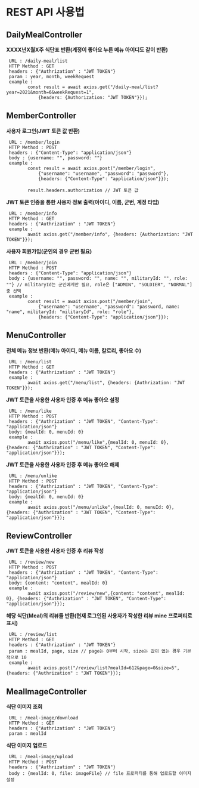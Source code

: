 # REST API 사용법

## DailyMealController
__XXXX년X월X주 식단표 반환(계정이 좋아요 누른 메뉴 아이디도 같이 반환)__
```
 URL : /daily-meal/list
 HTTP Method : GET
 headers : {"Authrization" : "JWT TOKEN"}
 param : year, month, weekRequest
 example : 
        const result = await axios.get("/daily-meal/list?year=2021&month=6&weekRequest=1", 
            {headers: {Authorization: "JWT TOKEN"}}); 
```

## MemberController
__사용자 로그인(JWT 토큰 값 반환)__
```
 URL : /member/login
 HTTP Method : POST
 headers : {"Content-Type": "application/json"}
 body : {username: "", password: ""}
 example : 
        const result = await axios.post("/member/login", 
            {"username": "username", "password": "password"}, 
            {headers: {"Content-Type": "application/json"}});
            
        result.headers.authorization // JWT 토큰 값     
```

__JWT 토큰 인증을 통한 사용자 정보 출력(아이디, 이름, 군번, 계정 타입)__
```
 URL : /member/info
 HTTP Method : GET
 headers : {"Authrization" : "JWT TOKEN"}
 example :
        await axios.get("/member/info", {headers: {Authorization: "JWT TOKEN"}});
```

__사용자 회원가입(군인의 경우 군번 필요)__
```
 URL : /member/join
 HTTP Method : POST
 headers : {"Content-Type": "application/json"}
 body : {username: "", password: "", name: "", militaryId: "", role: ""} // militaryId는 군인에게만 필요, role은 ["ADMIN", "SOLDIER", "NORMAL"] 중 선택
 example : 
        const result = await axios.post("/member/join", 
            {"username": "username", "password": "password, name: "name", militaryId: "militaryId", role: "role"}, 
            {headers: {"Content-Type": "application/json"}});
```
## MenuController
__전체 메뉴 정보 반환(메뉴 아이디, 메뉴 이름, 칼로리, 좋아요 수)__
```
 URL : /menu/list
 HTTP Method : GET
 headers : {"Authrization" : "JWT TOKEN"}
 example : 
        await axios.get("/menu/list", {headers: {Authrization: "JWT TOKEN"}});
```
__JWT 토큰을 사용한 사용자 인증 후 메뉴 좋아요 설정__
```
 URL : /menu/like
 HTTP Method : POST
 headers : {"Authrization" : "JWT TOKEN", "Content-Type": "application/json"}
 body: {mealId: 0, menuId: 0}
 example : 
        await axios.post("/menu/like",{mealId: 0, menuId: 0}, {headers: {"Authrization" : "JWT TOKEN", "Content-Type": "application/json"}});
```
__JWT 토큰을 사용한 사용자 인증 후 메뉴 좋아요 해제__
```
 URL : /menu/unlike
 HTTP Method : POST
 headers : {"Authrization" : "JWT TOKEN", "Content-Type": "application/json"}
 body: {mealId: 0, menuId: 0}
 example : 
        await axios.post("/menu/unlike",{mealId: 0, menuId: 0}, {headers: {"Authrization" : "JWT TOKEN", "Content-Type": "application/json"}});
```
## ReviewController
__JWT 토큰을 사용한 사용자 인증 후 리뷰 작성__
```
 URL : /review/new
 HTTP Method : POST
 headers : {"Authrization" : "JWT TOKEN", "Content-Type": "application/json"}
 body: {content: "content", mealId: 0}
 example : 
        await axios.post("/review/new",{content: "content", mealId: 0}, {headers: {"Authrization" : "JWT TOKEN", "Content-Type": "application/json"}});
```
__해당 식단(Meal)의 리뷰들 반환(현재 로그인된 사용자가 작성한 리뷰 mine 프로퍼티로 표시)__
```
 URL : /review/list
 HTTP Method : GET
 headers : {"Authrization" : "JWT TOKEN"}
 param : mealId, page, size // page는 0부터 시작, size는 값이 없는 경우 기본적으로 10
 example : 
        await axios.post("/review/list?mealId=612&page=0&size=5", {headers: {"Authrization" : "JWT TOKEN"}});
```
## MealImageController
__식단 이미지 조회__
```
 URL : /meal-image/download
 HTTP Method : GET
 headers : {"Authrization" : "JWT TOKEN"}
 param : mealId
```
__식단 이미지 업로드__
```
 URL : /meal-image/upload
 HTTP Method : POST
 headers : {"Authrization" : "JWT TOKEN"}
 body : {mealId: 0, file: imageFile} // file 프로퍼티를 통해 업로드할 이미지 설정
```